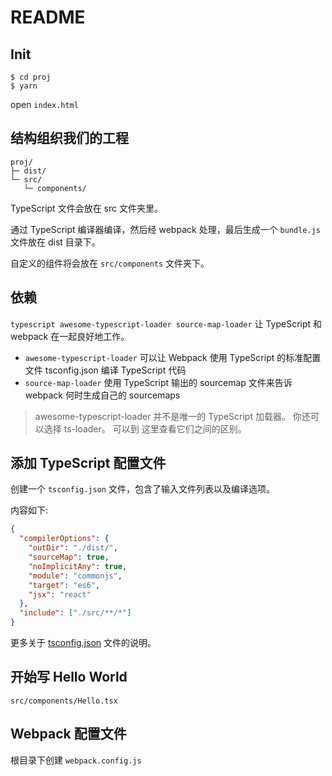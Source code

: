 # README

## Init

```
$ cd proj
$ yarn
```

open `index.html`

## 结构组织我们的工程

```
proj/
├─ dist/
└─ src/
   └─ components/
```

TypeScript 文件会放在 src 文件夹里。

通过 TypeScript 编译器编译，然后经 webpack 处理，最后生成一个 `bundle.js` 文件放在 dist 目录下。

自定义的组件将会放在 `src/components` 文件夹下。

## 依赖

`typescript awesome-typescript-loader source-map-loader` 让 TypeScript 和 webpack 在一起良好地工作。

- `awesome-typescript-loader` 可以让 Webpack 使用 TypeScript 的标准配置文件 tsconfig.json 编译 TypeScript 代码
- `source-map-loader` 使用 TypeScript 输出的 sourcemap 文件来告诉 webpack 何时生成自己的 sourcemaps

> awesome-typescript-loader 并不是唯一的 TypeScript 加载器。 你还可以选择 ts-loader。 可以到 这里查看它们之间的区别。

## 添加 TypeScript 配置文件

创建一个 `tsconfig.json` 文件，包含了输入文件列表以及编译选项。

内容如下:

```json
{
  "compilerOptions": {
    "outDir": "./dist/",
    "sourceMap": true,
    "noImplicitAny": true,
    "module": "commonjs",
    "target": "es6",
    "jsx": "react"
  },
  "include": ["./src/**/*"]
}
```

更多关于 [tsconfig.json](https://www.typescriptlang.org/docs/handbook/tsconfig-json.html) 文件的说明。

## 开始写 Hello World

`src/components/Hello.tsx`

## Webpack 配置文件

根目录下创建 `webpack.config.js`
